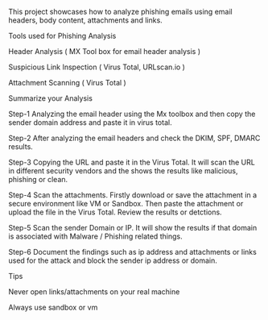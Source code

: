 This project showcases how to analyze phishing emails using email headers, body content, attachments and links.

Tools used for Phishing Analysis

Header Analysis ( MX Tool box for email header analysis )

Suspicious Link Inspection ( Virus Total, URLscan.io )

Attachment Scanning ( Virus Total )

Summarize your Analysis

Step-1  Analyzing the email header using the Mx toolbox and then copy the sender domain address and paste it in virus total.

Step-2 After analyzing the email headers and check the DKIM, SPF, DMARC results.

Step-3 Copying the URL and paste it in the Virus Total. It will scan the URL in different security vendors and the shows the results like malicious, phishing or clean.

Step-4 Scan the attachments. Firstly download or save the attachment in a secure environment like VM or Sandbox. Then paste the attachment or upload the file in the Virus Total. Review the results or detctions.

Step-5 Scan the sender Domain or IP. It will show the results if that domain is associated with Malware / Phishing related things.

Step-6 Document the findings  such as ip address and attachments or links used for the attack and block the sender ip address or domain.

Tips 

Never open links/attachments on your real machine

Always use sandbox or vm

